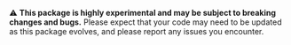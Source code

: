 :warning: **This package is highly experimental and may be subject to breaking changes and bugs.** Please expect that your code may need to be updated as this package evolves, and please report any issues you encounter.
